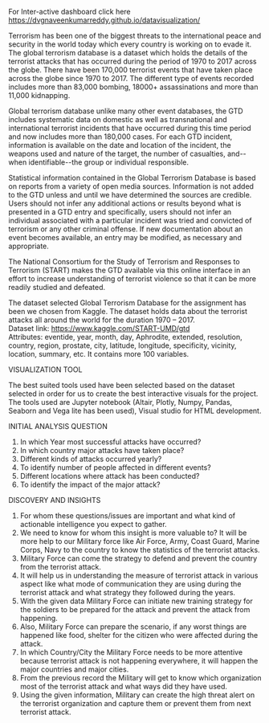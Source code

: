 For Inter-active dashboard click here https://dvgnaveenkumarreddy.github.io/datavisualization/


Terrorism has been one of the biggest threats to the international peace and security in the world today which every country is working on to evade it. The global terrorism database is a dataset which holds the details of the terrorist attacks that has occurred during the period of 1970 to 2017 across the globe. There have been 170,000 terrorist events that have taken place across the globe since 1970 to 2017. The different type of events recorded includes more than 83,000 bombing, 18000+ assassinations and more than 11,000 kidnapping.  

Global terrorism database unlike many other event databases, the GTD includes systematic data on domestic as well as transnational and international terrorist incidents that have occurred during this time period and now includes more than 180,000 cases. For each GTD incident, information is available on the date and location of the incident, the weapons used and nature of the target, the number of casualties, and--when identifiable--the group or individual responsible. 

Statistical information contained in the Global Terrorism Database is based on reports from a variety of open media sources. Information is not added to the GTD unless and until we have determined the sources are credible. Users should not infer any additional actions or results beyond what is presented in a GTD entry and specifically, users should not infer an individual associated with a particular incident was tried and convicted of terrorism or any other criminal offense. If new documentation about an event becomes available, an entry may be modified, as necessary and appropriate. 

The National Consortium for the Study of Terrorism and Responses to Terrorism (START) makes the GTD available via this online interface in an effort to increase understanding of terrorist violence so that it can be more readily studied and defeated. 
 
 The dataset selected Global Terrorism Database for the assignment has been we chosen from Kaggle. The dataset holds data about the terrorist attacks all around the world for the duration 1970 – 2017.  
Dataset link: https://www.kaggle.com/START-UMD/gtd  
Attributes: eventide, year, month, day, Aphrodite, extended, resolution, country, region, prostate, city, latitude, longitude, specificity, vicinity, location, summary, etc. It contains more 100 variables. 


VISUALIZATION TOOL 

The best suited tools used have been selected based on the dataset selected in order for us to create the best interactive visuals for the project. The tools used are Jupyter notebook (Altair, Plotly, Numpy, Pandas, Seaborn and Vega lite has been used), Visual studio for HTML development.   
 
INITIAL ANALYSIS QUESTION 

1. In which Year most successful attacks have occurred?
2. In which country major attacks have taken place? 
3. Different kinds of attacks occurred yearly? 
4. To identify number of people affected in different events? 
5. Different locations where attack has been conducted? 
6. To identify the impact of the major attack? 

DISCOVERY AND INSIGHTS 

1. For whom these questions/issues are important and what kind of actionable intelligence you expect to gather.
2. We need to know for whom this insight is more valuable to? It will be more help to our Military force like Air Force, Army, Coast Guard, Marine Corps, Navy to the country to know the statistics of the terrorist attacks. 
3. Military Force can come the strategy to defend and prevent the country from the terrorist attack. 
4. It will help us in understanding the measure of terrorist attack in various aspect like what mode of communication they are using during the terrorist attack and what strategy they followed during the years. 
5. With the given data Military Force can initiate new training strategy for the soldiers to be prepared for the attack and prevent the attack from happening. 
6. Also, Military Force can prepare the scenario, if any worst things are happened like food, shelter for the citizen who were affected during the attack. 
7. In which Country/City the Military Force needs to be more attentive because terrorist attack is not happening everywhere, it will happen the major countries and major cities.
8. From the previous record the Military will get to know which organization most of the terrorist attack and what ways did they have used. 
9. Using the given information, Military can create the high threat alert on the terrorist organization and capture them or prevent them from next terrorist attack. 


